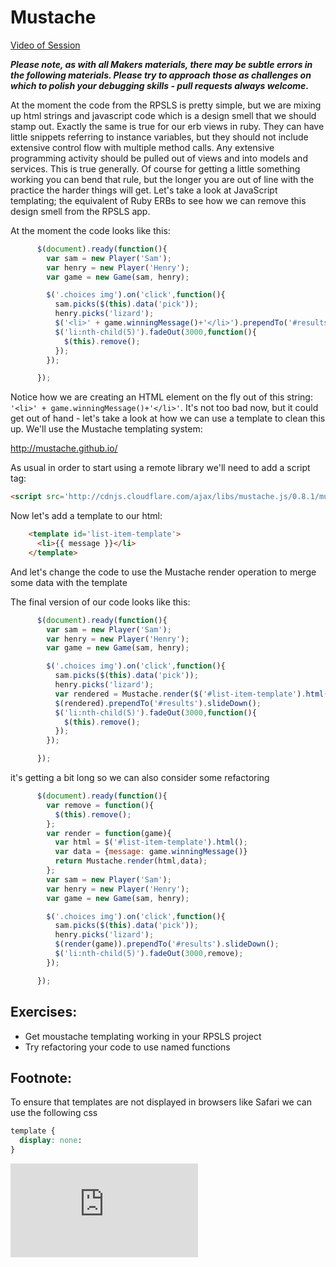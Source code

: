 Mustache
=======

[Video of Session](https://www.youtube.com/watch?v=-Jgx_DllzQg)

***Please note, as with all Makers materials, there may be subtle errors in the following materials.  Please try to approach those as challenges on which to polish your debugging skills - pull requests always welcome.***

At the moment the code from the RPSLS is pretty simple, but we are mixing up html strings and javascript code which is a design smell that we should stamp out.  Exactly the same is true for our erb views in ruby.  They can have little snippets referring to instance variables, but they should not include extensive control flow with multiple method calls.  Any extensive programming activity should be pulled out of views and into models and services.  This is true generally.  Of course for getting a little something working you can bend that rule, but the longer you are out of line with the practice the harder things will get.  Let's take a look at JavaScript templating; the equivalent of Ruby ERBs to see how we can remove this design smell from the RPSLS app.

At the moment the code looks like this:

```javascript
      $(document).ready(function(){
        var sam = new Player('Sam');
        var henry = new Player('Henry');
        var game = new Game(sam, henry);

        $('.choices img').on('click',function(){
          sam.picks($(this).data('pick'));
          henry.picks('lizard');
          $('<li>' + game.winningMessage()+'</li>').prependTo('#results').slideDown();
          $('li:nth-child(5)').fadeOut(3000,function(){
            $(this).remove();
          }); 
        }); 

      });
````

Notice how we are creating an HTML element on the fly out of this string:  `'<li>' + game.winningMessage()+'</li>'`.  It's not too bad now, but it could get out of hand - let's take a look at how we can use a template to clean this up.  We'll use the Mustache templating system:

http://mustache.github.io/

As usual in order to start using a remote library we'll need to add a script tag:


```html
<script src='http://cdnjs.cloudflare.com/ajax/libs/mustache.js/0.8.1/mustache.min.js'></script>
```

Now let's add a template to our html:

```html
    <template id='list-item-template'>
      <li>{{ message }}</li>
    </template>
```

And let's change the code to use the Mustache render operation to merge some data with the template


The final version of our code looks like this:

```javascript
      $(document).ready(function(){
        var sam = new Player('Sam');
        var henry = new Player('Henry');
        var game = new Game(sam, henry);

        $('.choices img').on('click',function(){
          sam.picks($(this).data('pick'));
          henry.picks('lizard');
          var rendered = Mustache.render($('#list-item-template').html(),{message: game.winningMessage()});
          $(rendered).prependTo('#results').slideDown();
          $('li:nth-child(5)').fadeOut(3000,function(){
            $(this).remove();
          }); 
        }); 

      });
```

it's getting a bit long so we can also consider some refactoring

```javascript
      $(document).ready(function(){
        var remove = function(){
          $(this).remove();
        };
        var render = function(game){
          var html = $('#list-item-template').html();
          var data = {message: game.winningMessage()}
          return Mustache.render(html,data);
        };
        var sam = new Player('Sam');
        var henry = new Player('Henry');
        var game = new Game(sam, henry);

        $('.choices img').on('click',function(){
          sam.picks($(this).data('pick'));
          henry.picks('lizard');
          $(render(game)).prependTo('#results').slideDown();
          $('li:nth-child(5)').fadeOut(3000,remove); 
        }); 

      });
```

Exercises:
---------

* Get moustache templating working in your RPSLS project
* Try refactoring your code to use named functions


Footnote:
---------

To ensure that templates are not displayed in browsers like Safari we can use the following css

```css
template {
  display: none:
}
```


![Tracking pixel](https://githubanalytics.herokuapp.com/course/walkthroughs/mustache.md)
